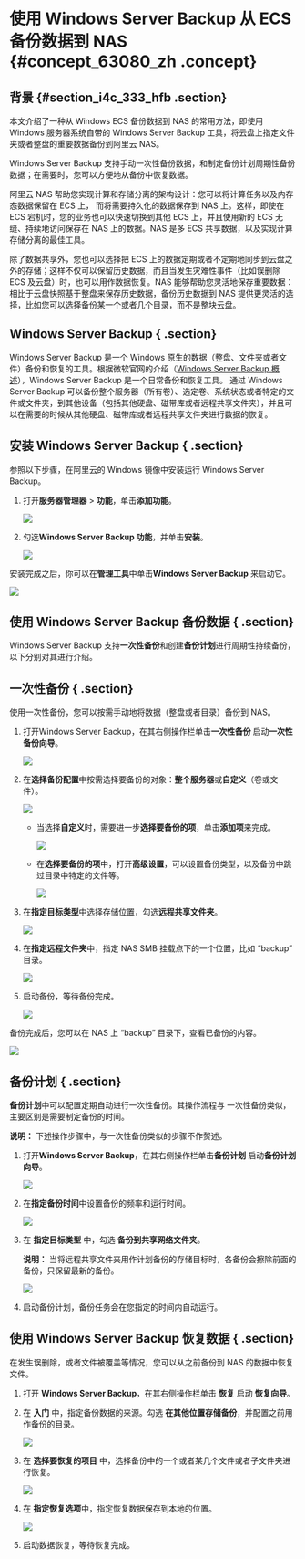 # 使用 Windows Server Backup 从 ECS 备份数据到 NAS {#concept_63080_zh .concept}

## 背景 {#section_i4c_333_hfb .section}

本文介绍了一种从 Windows ECS 备份数据到 NAS 的常用方法，即使用 Windows 服务器系统自带的 Windows Server Backup 工具，将云盘上指定文件夹或者整盘的重要数据备份到阿里云 NAS。

Windows Server Backup 支持手动一次性备份数据，和制定备份计划周期性备份数据；在需要时，您可以方便地从备份中恢复数据。

阿里云 NAS 帮助您实现计算和存储分离的架构设计：您可以将计算任务以及内存态数据保留在 ECS 上， 而将需要持久化的数据保存到 NAS 上。这样，即使在 ECS 宕机时，您的业务也可以快速切换到其他 ECS 上，并且使用新的 ECS 无缝、持续地访问保存在 NAS 上的数据。NAS 是多 ECS 共享数据，以及实现计算存储分离的最佳工具。

除了数据共享外，您也可以选择把 ECS 上的数据定期或者不定期地同步到云盘之外的存储；这样不仅可以保留历史数据，而且当发生灾难性事件（比如误删除 ECS 及云盘）时，也可以用作数据恢复。NAS 能够帮助您灵活地保存重要数据：相比于云盘快照基于整盘来保存历史数据，备份历史数据到 NAS 提供更灵活的选择，比如您可以选择备份某一个或者几个目录，而不是整块云盘。

## Windows Server Backup { .section}

Windows Server Backup 是一个 Windows 原生的数据（整盘、文件夹或者文件）备份和恢复的工具。根据微软官网的介绍（[Windows Server Backup 概述](https://technet.microsoft.com/zh-cn/library/cc732091)），Windows Server Backup 是一个日常备份和恢复工具。 通过 Windows Server Backup 可以备份整个服务器（所有卷）、选定卷、系统状态或者特定的文件或文件夹，到其他设备（包括其他硬盘、磁带库或者远程共享文件夹），并且可以在需要的时候从其他硬盘、磁带库或者远程共享文件夹进行数据的恢复。

## 安装 Windows Server Backup { .section}

参照以下步骤，在阿里云的 Windows 镜像中安装运行 Windows Server Backup。

1.  打开**服务器管理器** \> **功能**，单击**添加功能**。

    ![](http://static-aliyun-doc.oss-cn-hangzhou.aliyuncs.com/assets/img/18708/153960891613151_zh-CN.png)

2.  勾选**Windows Server Backup 功能**，并单击**安装**。

    ![](http://static-aliyun-doc.oss-cn-hangzhou.aliyuncs.com/assets/img/18708/153960891613152_zh-CN.png)


安装完成之后，你可以在**管理工具**中单击**Windows Server Backup** 来启动它。

![](http://static-aliyun-doc.oss-cn-hangzhou.aliyuncs.com/assets/img/18708/153960891613153_zh-CN.png)

## 使用 Windows Server Backup 备份数据 { .section}

Windows Server Backup 支持**一次性备份**和创建**备份计划**进行周期性持续备份，以下分别对其进行介绍。

## 一次性备份 { .section}

使用一次性备份，您可以按需手动地将数据（整盘或者目录）备份到 NAS。

1.  打开Windows Server Backup，在其右侧操作栏单击**一次性备份** 启动**一次性备份向导**。

    ![](http://static-aliyun-doc.oss-cn-hangzhou.aliyuncs.com/assets/img/18708/153960891613154_zh-CN.png)

2.  在**选择备份配置**中按需选择要备份的对象：**整个服务器**或**自定义**（卷或文件）。

    ![](http://static-aliyun-doc.oss-cn-hangzhou.aliyuncs.com/assets/img/18708/153960891613155_zh-CN.png)

    -   当选择**自定义**时，需要进一步**选择要备份的项**，单击**添加项**来完成。

        ![](http://static-aliyun-doc.oss-cn-hangzhou.aliyuncs.com/assets/img/18708/153960891713156_zh-CN.png)

    -   在**选择要备份的项**中，打开**高级设置**，可以设置备份类型，以及备份中跳过目录中特定的文件等。

        ![](http://static-aliyun-doc.oss-cn-hangzhou.aliyuncs.com/assets/img/18708/153960891713157_zh-CN.png)

3.  在**指定目标类型**中选择存储位置，勾选**远程共享文件夹**。

    ![](http://static-aliyun-doc.oss-cn-hangzhou.aliyuncs.com/assets/img/18708/153960891713158_zh-CN.png)

4.  在**指定远程文件夹**中，指定 NAS SMB 挂载点下的一个位置，比如 “backup” 目录。

    ![](http://static-aliyun-doc.oss-cn-hangzhou.aliyuncs.com/assets/img/18708/153960891713159_zh-CN.png)

5.  启动备份，等待备份完成。

    ![](http://static-aliyun-doc.oss-cn-hangzhou.aliyuncs.com/assets/img/18708/153960891713160_zh-CN.png)


备份完成后，您可以在 NAS 上 “backup” 目录下，查看已备份的内容。

![](http://static-aliyun-doc.oss-cn-hangzhou.aliyuncs.com/assets/img/18708/153960891713161_zh-CN.png)

## 备份计划 { .section}

 **备份计划**中可以配置定期自动进行一次性备份。其操作流程与 一次性备份类似，主要区别是需要制定备份的时间。

**说明：** 下述操作步骤中，与一次性备份类似的步骤不作赘述。

1.  打开**Windows Server Backup**，在其右侧操作栏单击**备份计划** 启动**备份计划向导**。

    ![](http://static-aliyun-doc.oss-cn-hangzhou.aliyuncs.com/assets/img/18708/153960891713162_zh-CN.png)

2.  在**指定备份时间**中设置备份的频率和运行时间。

    ![](http://static-aliyun-doc.oss-cn-hangzhou.aliyuncs.com/assets/img/18708/153960891713163_zh-CN.png)

3.  在 **指定目标类型** 中，勾选 **备份到共享网络文件夹**。

    **说明：** 当将远程共享文件夹用作计划备份的存储目标时，各备份会擦除前面的备份，只保留最新的备份。

    ![](http://static-aliyun-doc.oss-cn-hangzhou.aliyuncs.com/assets/img/18708/153960891713164_zh-CN.png)

4.  启动备份计划，备份任务会在您指定的时间内自动运行。


## 使用 Windows Server Backup 恢复数据 { .section}

在发生误删除，或者文件被覆盖等情况，您可以从之前备份到 NAS 的数据中恢复文件。

1.  打开 **Windows Server Backup**，在其右侧操作栏单击 **恢复** 启动 **恢复向导**。

2.  在 **入门** 中，指定备份数据的来源。勾选 **在其他位置存储备份**，并配置之前用作备份的目录。

    ![](http://static-aliyun-doc.oss-cn-hangzhou.aliyuncs.com/assets/img/18708/153960891713165_zh-CN.png)

3.  在 **选择要恢复的项目** 中，选择备份中的一个或者某几个文件或者子文件夹进行恢复。

    ![](http://static-aliyun-doc.oss-cn-hangzhou.aliyuncs.com/assets/img/18708/153960891713166_zh-CN.png)

4.  在 **指定恢复选项**中，指定恢复数据保存到本地的位置。

    ![](http://static-aliyun-doc.oss-cn-hangzhou.aliyuncs.com/assets/img/18708/153960891813167_zh-CN.png)

5.  启动数据恢复，等待恢复完成。


